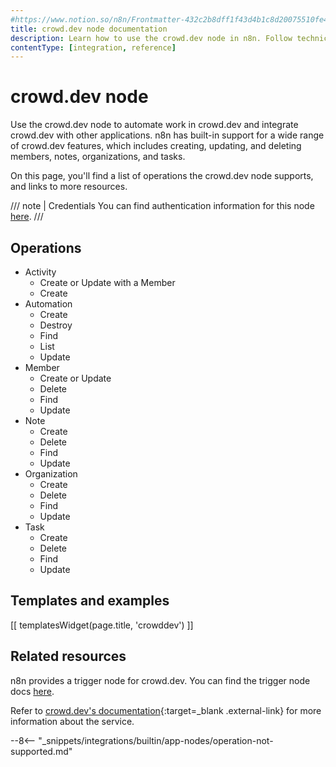 ```yaml
---
#https://www.notion.so/n8n/Frontmatter-432c2b8dff1f43d4b1c8d20075510fe4
title: crowd.dev node documentation
description: Learn how to use the crowd.dev node in n8n. Follow technical documentation to integrate crowd.dev node into your workflows.
contentType: [integration, reference]
---
```


# crowd.dev node

Use the crowd.dev node to automate work in crowd.dev and integrate crowd.dev with other applications. n8n has built-in support for a wide range of crowd.dev features, which includes creating, updating, and deleting members, notes, organizations, and tasks.

On this page, you'll find a list of operations the crowd.dev node supports, and links to more resources.

/// note | Credentials
You can find authentication information for this node [here](/integrations/builtin/credentials/crowddev.md).
///

## Operations

* Activity
	* Create or Update with a Member
	* Create
* Automation
	* Create
	* Destroy
	* Find
	* List
	* Update
* Member
	* Create or Update
	* Delete
	* Find
	* Update
* Note
	* Create
	* Delete
	* Find
	* Update
* Organization
	* Create
	* Delete
	* Find
	* Update
* Task
	* Create
	* Delete
	* Find
	* Update

## Templates and examples

<!-- see https://www.notion.so/n8n/Pull-in-templates-for-the-integrations-pages-37c716837b804d30a33b47475f6e3780 -->
[[ templatesWidget(page.title, 'crowddev') ]]

## Related resources

n8n provides a trigger node for crowd.dev. You can find the trigger node docs [here](/integrations/builtin/trigger-nodes/n8n-nodes-base.crowddevtrigger.md).

Refer to [crowd.dev's documentation](https://docs.crowd.dev/reference/getting-started-with-crowd-dev-api){:target=_blank .external-link} for more information about the service.

--8<-- "_snippets/integrations/builtin/app-nodes/operation-not-supported.md"

